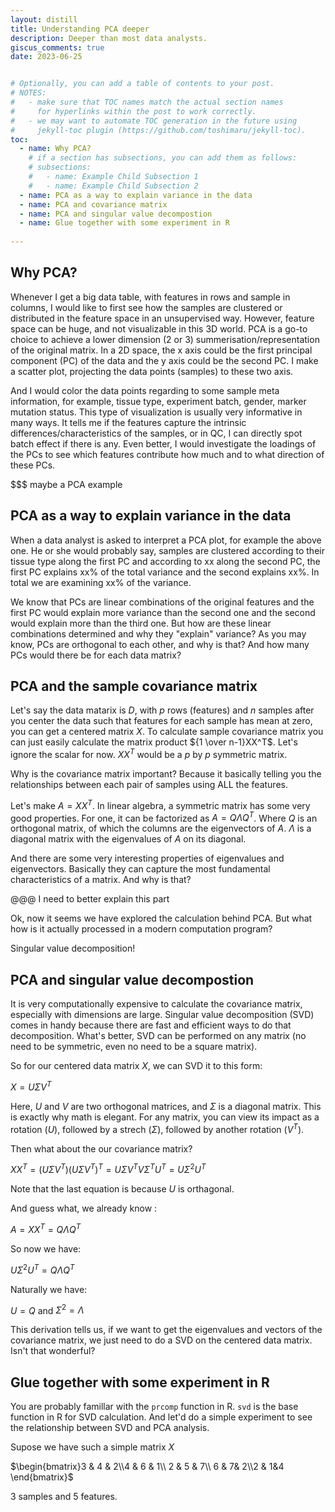 ```yaml
---
layout: distill
title: Understanding PCA deeper 
description: Deeper than most data analysts.
giscus_comments: true
date: 2023-06-25


# Optionally, you can add a table of contents to your post.
# NOTES:
#   - make sure that TOC names match the actual section names
#     for hyperlinks within the post to work correctly.
#   - we may want to automate TOC generation in the future using
#     jekyll-toc plugin (https://github.com/toshimaru/jekyll-toc).
toc:
  - name: Why PCA?
    # if a section has subsections, you can add them as follows:
    # subsections:
    #   - name: Example Child Subsection 1
    #   - name: Example Child Subsection 2
  - name: PCA as a way to explain variance in the data 
  - name: PCA and covariance matrix 
  - name: PCA and singular value decompostion  
  - name: Glue together with some experiment in R 
 
---
```


## Why PCA?

Whenever I get a big data table, with features in rows and sample in columns, I would like to first see how the samples are clustered or distributed in the feature space in an unsupervised way. However, feature space can be huge, and not visualizable in this 3D world. PCA is a go-to choice to achieve a lower dimension (2 or 3) summerisation/representation of the original matrix. In a 2D space, the x axis could be the first principal component (PC) of the data and the y axis could be the second PC. I make a scatter plot, projecting the data points (samples) to these two axis. 

And I would color the data points regarding to some sample meta information, for example, tissue type, experiment batch, gender, marker mutation status. This type of visualization is usually very informative in many ways. It tells me if the features capture the intrinsic differences/characteristics of the samples, or in QC, I can directly spot batch effect if there is any. Even better, I would investigate the loadings of the PCs to see which features contribute how much and to what direction of these PCs. 


$$$ maybe a PCA example 







## PCA as a way to explain variance in the data

When a data analyst is asked to interpret a PCA plot, for example the above one. He or she would probably say, samples are clustered according to their tissue type along the first PC and according to xx along the second PC, the first PC explains xx% of the total variance and the second explains xx%. In total we are examining xx% of the variance. 

We know that PCs are linear combinations of the original features and the first PC would explain more variance than the second one and the second would explain more than the third one. But how are these linear combinations determined and why they "explain" variance? As you may know, PCs are orthogonal to each other, and why is that? And how many PCs would there be for each data matrix?

## PCA and the sample covariance matrix 

Let's say the data matarix is $D$, with $p$ rows (features) and $n$ samples after you center the data such that features for each sample has mean at zero, you can get a centered matrix $X$. To calculate sample covariance matrix you can just easily calculate the matrix product ${1 \over n-1}XX^T$. Let's ignore the scalar for now. $XX^T$ would be a $p$ by $p$ symmetric matrix. 

Why is the covariance matrix important? Because it basically telling you the relationships between each pair of samples using ALL the features. 

Let's make $A = XX^T$. In linear algebra, a symmetric matrix has some very good properties. For one, it can be factorized as $A = Q\Lambda Q^T$. Where $Q$ is an orthogonal matrix, of which the columns are the eigenvectors of $A$. $\Lambda$ is a diagonal matrix with the eigenvalues of $A$ on its diagonal. 

And there are some very interesting properties of eigenvalues and eigenvectors. Basically they can capture the most fundamental characteristics of a matrix. And why is that?

@@@ I need to better explain this part 



Ok, now it seems we have explored the calculation behind PCA. But what how is it actually processed in a modern computation program?

Singular value decomposition!


## PCA and singular value decompostion

It is very computationally expensive to calculate the covariance matrix, especially with dimensions are large. Singular value decomposition (SVD) comes in handy because there are fast and efficient ways to do that decomposition. What's better, SVD can be performed on any matrix (no need to be symmetric, even no need to be a square matrix). 

So for our centered data matrix $X$, we can SVD it to this form:

$X = U\Sigma V^T$

Here, $U$ and $V$ are two orthogonal matrices, and $\Sigma$ is a diagonal matrix. This is exactly why math is elegant. For any matrix, you can view its impact as a rotation ($U$), followed by a strech ($\Sigma$), followed by another rotation ($V^T$). 

Then what about the our covariance matrix?

$XX^T = (U\Sigma V^T)(U\Sigma V^T)^T = U\Sigma V^TV\Sigma^TU^T = U\Sigma^2U^T$

Note that the last equation is because $U$ is orthagonal. 

And guess what, we already know :

$A = XX^T = Q\Lambda Q^T$

So now we have:

$U\Sigma^2U^T = Q\Lambda Q^T$

Naturally we have:

$U = Q$ and $\Sigma^2 = \Lambda$

This derivation tells us, if we want to get the eigenvalues and vectors of the covariance matrix, we just need to do a SVD on the centered data matrix. Isn't that wonderful?




## Glue together with some experiment in R


You are probably famillar with the `prcomp` function in R. `svd` is the base function in R for SVD calculation. And let'd do a simple experiment to see the relationship between SVD and PCA analysis. 


Supose we have such a simple matrix $X$


$\begin{bmatrix}3 & 4 & 2\\4 & 6 & 1\\ 2 & 5 & 7\\ 6 & 7& 2\\2 & 1&4 \end{bmatrix}$


3 samples and 5 features. 










